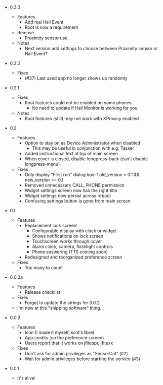 - 0.3.0
	- Features
		- Add real Hall Event
		- Root is now a requirement
	- Remove
		- Proximity sensor use
	- Notes
		- Next version add settings to choose between Proximity sensor or Hall Event?

- 0.2.2
	- Fixes
		- (#37) Last used app no longer shows up randomly
- 0.2.1
	- Fixes
		- Root features could not be enabled on some phones
			- No need to update if Hall Monitor is working for you
	- Notes
		- Root features (still) may not work with XPrivacy enabled
- 0.2
	- Features
		- Option to stay on as Device Administrator when disabled
			- This may be useful in conjunction with e.g. Tasker
		- Added instructional text at top of main screen
		- When cover is closed, disable longpress-back (can't disable longpress-menu)
	- Fixes
		- Only display "First run" dialog box if old_version < 0.1 && new_version >= 0.1
		- Removed unnecessary CALL_PHONE permission
		- Widget settings screen now has the right title
		- Widget settings now persist across reboot
		- Confusing settings button is gone from main screen
- 0.1
	- Features
		- Replacement lock screen!
			- Configurable display with clock or widget
			- Shows notifications on lock screen
			- Touchscreen works through cover
			- Alarm clock, camera, flashlight controls
			- Phone answering (TTS coming soon)
		- Redesigned and reorganized preference screen
	- Fixes
		- Too many to count
- 0.0.2a
    - Features
        - Release checklist
    - Fixes
        - Forgot to update the strings for 0.0.2
    - I'm new at this "shipping software" thing...
- 0.0.2
    - Features
        - Icon (I made it myself, so it's libre)
        - App credits (on the preference screen)
        - Users report that it works on jfltespr, jfltexx
    - Fixes
        - Don't ask for admin privileges as "SensorCat" (#2)
        - Wait for admin privileges before starting the service (#3)
- 0.0.1
    - It's alive!